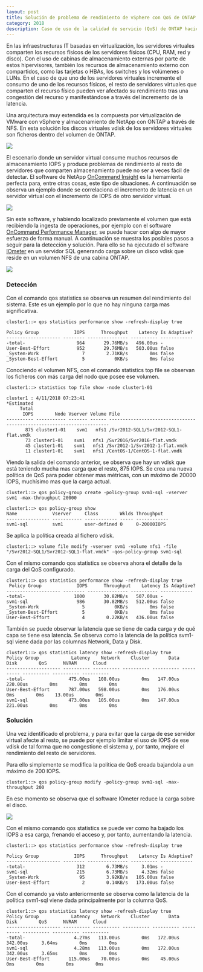 ```yaml
---
layout: post
title: Solución de problema de rendimiento de vSphere con QoS de ONTAP
category: 2018
description: Caso de uso de la calidad de servicio (QoS) de ONTAP haciendo troubleshooting de rendimiento de un servidor virtual VMware vSphere sobre NFS.
---
```


En las infraestructuras IT basadas en virtualización, los servidores virtuales comparten los recursos físicos de los servidores físicos (CPU, RAM, red y disco). Con el uso de cabinas de almacenamiento externas por parte de estos hipervisores, también los recursos de almacenamiento externo con compartidos, como las tarjetas o HBAs, los switches y los volúmenes o LUNs. En el caso de que uno de los servidores virtuales incremente el consumo de uno de los recursos físicos, el resto de servidores virtuales que comparten el recurso físico pueden ver afectado su rendimiento tras una congestión del recurso y manifestándose a través del incremento de la latencia.

Una arquitectura muy extendida es la compuesta por virtualización de VMware con vSphere y almacenamiento de NetApp con ONTAP a través de NFS. En esta solución los discos virtuales vdisk de los servidores virtuales son ficheros dentro del volumen de ONTAP.

![]({{site.baseurl}}/assets/img/Solucion-de-problema-de-rendimiento-de-vsphere-con-qos-de-ontap-001.png)

El escenario donde un servidor virtual consume muchos recursos de almacenamiento IOPS y produce problemas de rendimiento al resto de servidores que comparten almacenamiento puede no ser a veces fácil de detectar. El software de NetApp [OnCommand Insight](https://www.netapp.com/us/products/data-infrastructure-management/oncommand-insight-bi.aspx) es la herramienta perfecta para, entre otras cosas, este tipo de situaciones. A continuación se observa un ejemplo donde se correlaciona el incremento de latencia en un servidor virtual con el incremento de IOPS de otro servidor virtual.

![]({{site.baseurl}}/assets/img/Solucion-de-problema-de-rendimiento-de-vsphere-con-qos-de-ontap-002.png)

Sin este software, y habiendo localizado previamente el volumen que está recibiendo la ingesta de operaciones, por ejemplo con el software [OnCommand Performance Manager](https://www.netapp.com/us/products/management-software/performance-manager.aspx), se puede hacer con algo de mayor esfuerzo de forma manual. A continuación se muestra los posibles pasos a seguir para la detección y solución. Para ello se ha ejecutado el software [IOmeter](www.iometer.org) en un servidor SQL generando carga sobre un disco vdisk que reside en un volumen NFS de una cabina ONTAP.

![]({{site.baseurl}}/assets/img/Solucion-de-problema-de-rendimiento-de-vsphere-con-qos-de-ontap-003.png)

### Detección

Con el comando qos statistics se observa un resumen del rendimiento del sistema. Este es un ejemplo por lo que no hay ninguna carga mas significativa.

```shell
cluster1::> qos statistics performance show -refresh-display true

Policy Group             IOPS      Throughput    Latency Is Adaptive?
-------------------- -------- --------------- ---------- ------------
-total-                   964       29.76MB/s   496.00us -
User-Best-Effort          952       29.76MB/s   503.00us false
_System-Work                7        2.71KB/s        0ms false
_System-Best-Effort         5           0KB/s        0ms false
```

Conociendo el volumen NFS, con el comando statistics top file se observan los ficheros con más carga del nodo que posee ese volumen.

```shell
cluster1::> statistics top file show -node cluster1-01

cluster1 : 4/11/2018 07:23:41
*Estimated
     Total
      IOPS        Node Vserver Volume File
---------- ----------- ------- ------ ----------------------------------------------------------------------
       875 cluster1-01    svm1   nfs1 /Svr2012-SQL1/Svr2012-SQL1-flat.vmdk
       73 cluster1-01    svm1   nfs1 /Svr2016/Svr2016-flat.vmdk
       45 cluster1-01    svm1   nfs1 /Svr2012-1/Svr2012-1-flat.vmdk       
       11 cluster1-01    svm1   nfs1 /CentOS-1/CentOS-1-flat.vmdk
```

Viendo la salida del comando anterior, se observa que hay un vdisk que está teniendo mucha mas carga que el resto, 875 IOPS. Se crea una nueva política de QoS para poder obtener mas métricas, con un máximo de 20000 IOPS, muchísimo mas que la carga actual.

```shell
cluster1::> qos policy-group create -policy-group svm1-sql -vserver svm1 -max-throughput 20000

cluster1::> qos policy-group show
Name             Vserver     Class        Wklds Throughput
---------------- ----------- ------------ ----- ------------
svm1-sql         svm1        user-defined 0     0-20000IOPS
```

Se aplica la política creada al fichero vdisk.

```shell
cluster1::> volume file modify -vserver svm1 -volume nfs1 -file "/Svr2012-SQL1/Svr2012-SQL1-flat.vmdk" -qos-policy-group svm1-sql
```

Con el mismo comando qos statistics se observa ahora el detalle de la carga del QoS configurado.

```shell
cluster1::> qos statistics performance show -refresh-display true
 Policy Group             IOPS      Throughput    Latency Is Adaptive?
-------------------- -------- --------------- ---------- ------------
-total-                  1000       30.82MB/s   507.00us -
svm1-sql                  986       30.82MB/s   512.00us false
_System-Work                5           0KB/s        0ms false
_System-Best-Effort         5           0KB/s        0ms false
User-Best-Effort            4        0.22KB/s   436.00us false
```

También se puede observar la latencia que se tiene de cada carga y de qué capa se tiene esa latencia. Se observa como la latencia de la política svm1-sql viene dada por las columnas Network, Data y Disk.

```shell
cluster1::> qos statistics latency show -refresh-display true
Policy Group            Latency    Network    Cluster       Data       Disk        QoS      NVRAM      Cloud
-------------------- ---------- ---------- ---------- ---------- ---------- ---------- ---------- ----------
-total-                475.00us   108.00us        0ms   147.00us   220.00us        0ms        0ms        0ms
User-Best-Effort       787.00us   598.00us        0ms   176.00us        0ms        0ms    13.00us        0ms
svm1-sql               473.00us   105.00us        0ms   147.00us   221.00us        0ms        0ms        0ms
```

### Solución

Una vez identificado el problema, y para evitar que la carga de ese servidor virtual afecte al resto, se puede por ejemplo limitar el uso de IOPS de ese vdisk de tal forma que no congestione el sistema y, por tanto, mejore el rendimiento del resto de servidores.

Para ello simplemente se modifica la política de QoS creada bajandola a un máximo de 200 IOPS.

```shell
cluster1::> qos policy-group modify -policy-group svm1-sql -max-throughput 200
```

En ese momento se observa que el software IOmeter reduce la carga sobre el disco.

![]({{site.baseurl}}/assets/img/Solucion-de-problema-de-rendimiento-de-vsphere-con-qos-de-ontap-004.png)

Con el mismo comando qos statistics se puede ver como ha bajado los IOPS a esa carga, frenando el acceso y, por tanto, aumentando la latencia.

```shell
cluster1::> qos statistics performance show -refresh-display true

Policy Group             IOPS      Throughput    Latency Is Adaptive?
-------------------- -------- --------------- ---------- ------------
-total-                   312        6.73MB/s     3.01ms -
svm1-sql                  215        6.73MB/s     4.32ms false
_System-Work               95        3.92KB/s   105.00us false
User-Best-Effort            2        0.14KB/s   173.00us false
```

Con el comando ya visto anteriormente se observa como la latencia de la política svm1-sql viene dada principalmente por la columna QoS.

```shell
cluster1::> qos statistics latency show -refresh-display true
Policy Group            Latency    Network    Cluster       Data       Disk        QoS      NVRAM      Cloud
-------------------- ---------- ---------- ---------- ---------- ---------- ---------- ---------- ----------
-total-                  4.27ms   113.00us        0ms   172.00us   342.00us     3.64ms        0ms        0ms
svm1-sql                 4.28ms   113.00us        0ms   172.00us   342.00us     3.65ms        0ms        0ms
User-Best-Effort       115.00us    70.00us        0ms    45.00us        0ms        0ms        0ms        0ms
```
